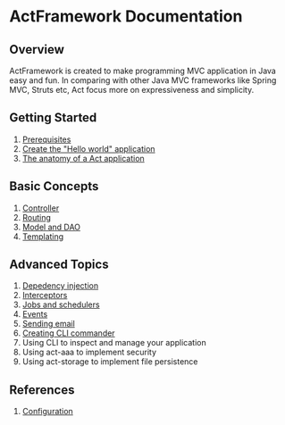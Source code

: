 # ActFramework Documentation


## Overview

ActFramework is created to make programming MVC application in Java easy and fun. In comparing with other Java MVC frameworks like Spring MVC, Struts etc, Act focus more on expressiveness and simplicity.

## Getting Started

1. [Prerequisites](get_start.md#prerequisites)
1. [Create the "Hello world" application](get_start.md#create_hello_world_app)
1. [The anatomy of a Act application](get_start.md#anatomy)

## Basic Concepts

1. [Controller](controller.md)
1. [Routing](routing.md)
1. [Model and DAO](model.md)
1. [Templating](templating.md)

## Advanced Topics

1. [Depedency injection](di.md)
1. [Interceptors](interceptor.md)
1. [Jobs and schedulers](job.md)
1. [Events](event.md)
1. [Sending email](email.md)
1. [Creating CLI commander](cli.md)
1. Using CLI to inspect and manage your application
1. Using act-aaa to implement security
1. Using act-storage to implement file persistence

## References

1. [Configuration](configuration.md)